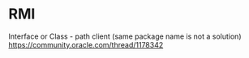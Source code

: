 # RMI

Interface or Class - path client (same package name is not a solution)
https://community.oracle.com/thread/1178342
